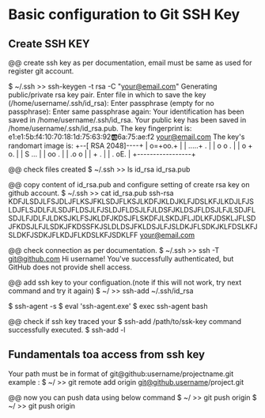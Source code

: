 # Basic configuration to Git SSH Key

## Create SSH KEY

@@ create ssh key as per documentation, email must be same as used for register git account.

$ ~/.ssh >> ssh-keygen -t rsa -C "your@email.com"
Generating public/private rsa key pair.
Enter file in which to save the key (/home/username/.ssh/id_rsa):
Enter passphrase (empty for no passphrase):
Enter same passphrase again:
Your identification has been saved in /home/username/.ssh/id_rsa.
Your public key has been saved in /home/username/.ssh/id_rsa.pub.
The key fingerprint is: e1:e1:5b:f4:10:70:18:1d:75:63:92:ab:6a:75:ae:f2 your@email.com
The key's randomart image is:
+--[ RSA 2048]----+
|        o=+oo.+  |
|        .....+ . |
|        o o  .   |
|       o + o.    |
|        S ...    |
|         oo .    |
|        .o o     |
|        +   .    |
|       . oE.     |
+-----------------+

@@ check files created
$ ~/.ssh >> ls
id_rsa  id_rsa.pub

@@ copy content of id_rsa.pub and configure setting of create rsa key on github account.
$ ~/.ssh >> cat id_rsa.pub
ssh-rsa KDFJLSDJLFSJDLJFLKSJFKLSDJFLKSJLKDFJKLDJKLFJDSLKFJLKDJLFJSLDJFLSJDLFJLSDJFLDSJLFJSLDJFLDSJLFJLDSFJKLDSJFLDSJLFJLSDJFLSDJLFJDLFJLDKSJKLFSJKLDFJKDSJFLSKDFJLSKDJFLJDLKFJDSKLJFLSDJFKDSJLFJLSDKJFKDSSFKJSLDLDSJFKLDSJLFJSLDKJFLSDKJKLFDSLKFJSLDKFJSDKJFLKDJFLKDSLKFJSDKLFF your@email.com

@@ check connection as per documentation.
$ ~/.ssh >> ssh -T git@github.com
Hi username! You've successfully authenticated, but GitHub does not provide shell access.

@@ add ssh key to your configuation.(note if this will not work, try next command and try it again)
$ ~/ >> ssh-add ~/.ssh/id_rsa

$ ssh-agent -s
$ eval 'ssh-agent.exe'
$ exec ssh-agent bash

@@ check if ssh key traced your $ ssh-add /path/to/ssk-key command successfully executed.
$ ssh-add -l

## Fundamentals toa access from ssh key

Your path must be in format of git@github:username/projectname.git
example :
$ ~/ >> git remote add origin git@github.username/project.git

@@ now you can push data using below command
$ ~/ >> git push origin
$ ~/ >> git push origin <branch>
